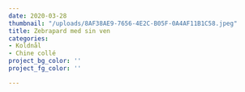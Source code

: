 ```yaml
---
date: 2020-03-28
thumbnail: "/uploads/8AF38AE9-7656-4E2C-B05F-0A4AF11B1C58.jpeg"
title: Zebrapard med sin ven
categories:
- Koldnål
- Chine collé
project_bg_color: ''
project_fg_color: ''

---
```

